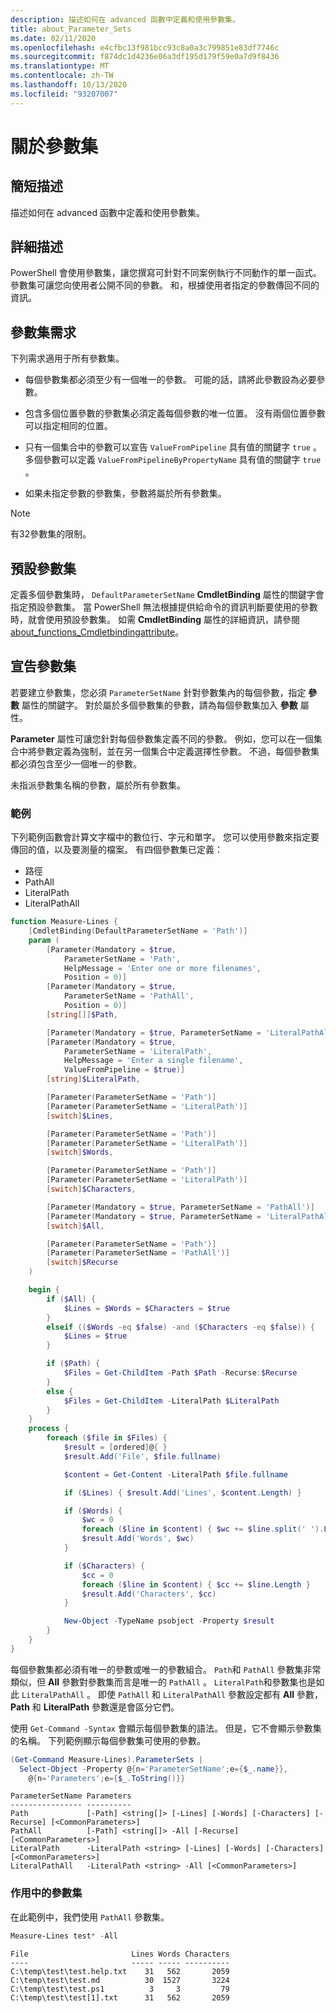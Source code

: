 ```yaml
---
description: 描述如何在 advanced 函數中定義和使用參數集。
title: about_Parameter_Sets
ms.date: 02/11/2020
ms.openlocfilehash: e4cfbc13f981bcc93c8a0a3c799851e83df7746c
ms.sourcegitcommit: f874dc1d4236e06a3df195d179f59e0a7d9f8436
ms.translationtype: MT
ms.contentlocale: zh-TW
ms.lasthandoff: 10/13/2020
ms.locfileid: "93207007"
---
```

# <a name="about-parameter-sets"></a>關於參數集

## <a name="short-description"></a>簡短描述
描述如何在 advanced 函數中定義和使用參數集。

## <a name="long-description"></a>詳細描述

PowerShell 會使用參數集，讓您撰寫可針對不同案例執行不同動作的單一函式。 參數集可讓您向使用者公開不同的參數。 和，根據使用者指定的參數傳回不同的資訊。

## <a name="parameter-set-requirements"></a>參數集需求

下列需求適用于所有參數集。

- 每個參數集都必須至少有一個唯一的參數。 可能的話，請將此參數設為必要參數。

- 包含多個位置參數的參數集必須定義每個參數的唯一位置。 沒有兩個位置參數可以指定相同的位置。

- 只有一個集合中的參數可以宣告 `ValueFromPipeline` 具有值的關鍵字 `true` 。 多個參數可以定義 `ValueFromPipelineByPropertyName` 具有值的關鍵字 `true` 。

- 如果未指定參數的參數集，參數將屬於所有參數集。

> [!NOTE]
> 有32參數集的限制。

## <a name="default-parameter-sets"></a>預設參數集

定義多個參數集時， `DefaultParameterSetName` **CmdletBinding** 屬性的關鍵字會指定預設參數集。
當 PowerShell 無法根據提供給命令的資訊判斷要使用的參數時，就會使用預設參數集。 如需 **CmdletBinding** 屬性的詳細資訊，請參閱 [about_functions_Cmdletbindingattribute](about_functions_cmdletbindingattribute.md)。

## <a name="declaring-parameter-sets"></a>宣告參數集

若要建立參數集，您必須 `ParameterSetName` 針對參數集內的每個參數，指定 **參數** 屬性的關鍵字。 對於屬於多個參數集的參數，請為每個參數集加入 **參數** 屬性。

**Parameter** 屬性可讓您針對每個參數集定義不同的參數。 例如，您可以在一個集合中將參數定義為強制，並在另一個集合中定義選擇性參數。 不過，每個參數集都必須包含至少一個唯一的參數。

未指派參數集名稱的參數，屬於所有參數集。

### <a name="example"></a>範例

下列範例函數會計算文字檔中的數位行、字元和單字。 您可以使用參數來指定要傳回的值，以及要測量的檔案。 有四個參數集已定義：

- 路徑
- PathAll
- LiteralPath
- LiteralPathAll

```powershell
function Measure-Lines {
    [CmdletBinding(DefaultParameterSetName = 'Path')]
    param (
        [Parameter(Mandatory = $true,
            ParameterSetName = 'Path',
            HelpMessage = 'Enter one or more filenames',
            Position = 0)]
        [Parameter(Mandatory = $true,
            ParameterSetName = 'PathAll',
            Position = 0)]
        [string[]]$Path,

        [Parameter(Mandatory = $true, ParameterSetName = 'LiteralPathAll')]
        [Parameter(Mandatory = $true,
            ParameterSetName = 'LiteralPath',
            HelpMessage = 'Enter a single filename',
            ValueFromPipeline = $true)]
        [string]$LiteralPath,

        [Parameter(ParameterSetName = 'Path')]
        [Parameter(ParameterSetName = 'LiteralPath')]
        [switch]$Lines,

        [Parameter(ParameterSetName = 'Path')]
        [Parameter(ParameterSetName = 'LiteralPath')]
        [switch]$Words,

        [Parameter(ParameterSetName = 'Path')]
        [Parameter(ParameterSetName = 'LiteralPath')]
        [switch]$Characters,

        [Parameter(Mandatory = $true, ParameterSetName = 'PathAll')]
        [Parameter(Mandatory = $true, ParameterSetName = 'LiteralPathAll')]
        [switch]$All,

        [Parameter(ParameterSetName = 'Path')]
        [Parameter(ParameterSetName = 'PathAll')]
        [switch]$Recurse
    )

    begin {
        if ($All) {
            $Lines = $Words = $Characters = $true
        }
        elseif (($Words -eq $false) -and ($Characters -eq $false)) {
            $Lines = $true
        }

        if ($Path) {
            $Files = Get-ChildItem -Path $Path -Recurse:$Recurse
        }
        else {
            $Files = Get-ChildItem -LiteralPath $LiteralPath
        }
    }
    process {
        foreach ($file in $Files) {
            $result = [ordered]@{ }
            $result.Add('File', $file.fullname)

            $content = Get-Content -LiteralPath $file.fullname

            if ($Lines) { $result.Add('Lines', $content.Length) }

            if ($Words) {
                $wc = 0
                foreach ($line in $content) { $wc += $line.split(' ').Length }
                $result.Add('Words', $wc)
            }

            if ($Characters) {
                $cc = 0
                foreach ($line in $content) { $cc += $line.Length }
                $result.Add('Characters', $cc)
            }

            New-Object -TypeName psobject -Property $result
        }
    }
}
```

每個參數集都必須有唯一的參數或唯一的參數組合。 `Path`和 `PathAll` 參數集非常類似，但 **All** 參數對參數集而言是唯一的 `PathAll` 。 `LiteralPath`和參數集也是如此 `LiteralPathAll` 。 即使 `PathAll` 和 `LiteralPathAll` 參數設定都有 **All** 參數， **Path** 和 **LiteralPath** 參數還是會區分它們。

使用 `Get-Command -Syntax` 會顯示每個參數集的語法。 但是，它不會顯示參數集的名稱。 下列範例顯示每個參數集可使用的參數。

```powershell
(Get-Command Measure-Lines).ParameterSets |
  Select-Object -Property @{n='ParameterSetName';e={$_.name}},
    @{n='Parameters';e={$_.ToString()}}
```

```Output
ParameterSetName Parameters
---------------- ----------
Path             [-Path] <string[]> [-Lines] [-Words] [-Characters] [-Recurse] [<CommonParameters>]
PathAll          [-Path] <string[]> -All [-Recurse] [<CommonParameters>]
LiteralPath      -LiteralPath <string> [-Lines] [-Words] [-Characters] [<CommonParameters>]
LiteralPathAll   -LiteralPath <string> -All [<CommonParameters>]
```

### <a name="parameter-sets-in-action"></a>作用中的參數集

在此範例中，我們使用 `PathAll` 參數集。

```powershell
Measure-Lines test* -All
```

```Output
File                       Lines Words Characters
----                       ----- ----- ----------
C:\temp\test\test.help.txt    31   562       2059
C:\temp\test\test.md          30  1527       3224
C:\temp\test\test.ps1          3     3         79
C:\temp\test\test[1].txt      31   562       2059
```
